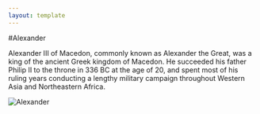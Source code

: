 ```yaml
---
layout: template
---
```

#Alexander

Alexander III of Macedon, commonly known as Alexander the Great, was a king of the ancient Greek kingdom of Macedon. He succeeded his father Philip II to the throne in 336 BC at the age of 20, and spent most of his ruling years conducting a lengthy military campaign throughout Western Asia and Northeastern Africa.

![Alexander](./grpahics/alexander.jpg)
